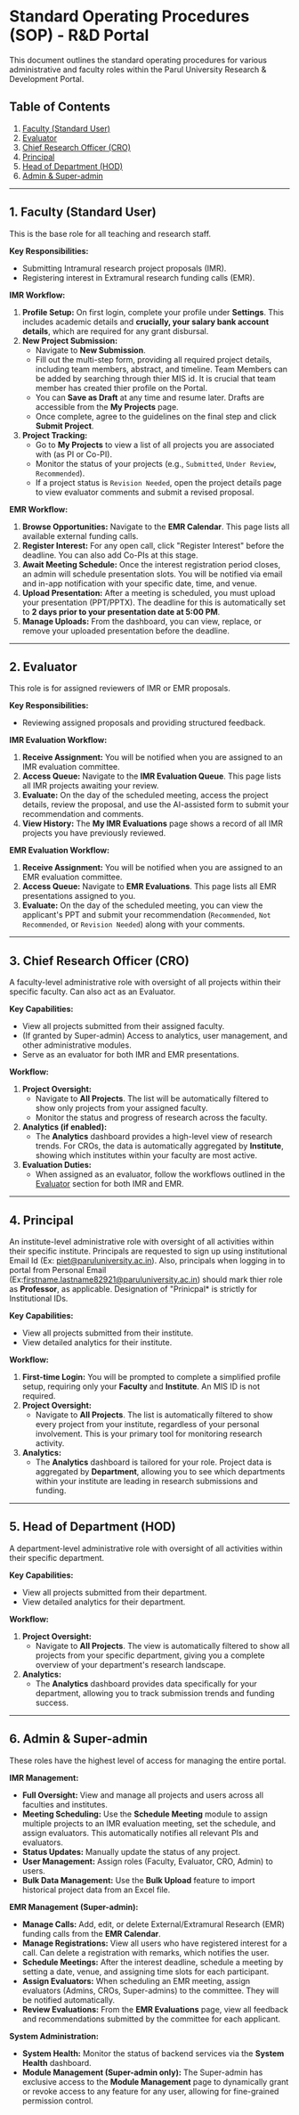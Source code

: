 # Standard Operating Procedures (SOP) - R&D Portal

This document outlines the standard operating procedures for various administrative and faculty roles within the Parul University Research & Development Portal.

## Table of Contents
1.  [Faculty (Standard User)](#1-faculty-standard-user)
2.  [Evaluator](#2-evaluator)
3.  [Chief Research Officer (CRO)](#3-chief-research-officer-cro)
4.  [Principal](#4-principal)
5.  [Head of Department (HOD)](#5-head-of-department-hod)
6.  [Admin & Super-admin](#6-admin--super-admin)

---

## 1. Faculty (Standard User)
This is the base role for all teaching and research staff.

**Key Responsibilities:**
-   Submitting Intramural research project proposals (IMR).
-   Registering interest in Extramural research funding calls (EMR).

**IMR Workflow:**
1.  **Profile Setup:** On first login, complete your profile under **Settings**. This includes academic details and **crucially, your salary bank account details**, which are required for any grant disbursal.
2.  **New Project Submission:**
    -   Navigate to **New Submission**.
    -   Fill out the multi-step form, providing all required project details, including team members, abstract, and timeline. Team Members can be added by searching through thier MIS id. It is crucial that team member has created thier profile on the Portal.
    -   You can **Save as Draft** at any time and resume later. Drafts are accessible from the **My Projects** page.
    -   Once complete, agree to the guidelines on the final step and click **Submit Project**.
3.  **Project Tracking:**
    -   Go to **My Projects** to view a list of all projects you are associated with (as PI or Co-PI).
    -   Monitor the status of your projects (e.g., `Submitted`, `Under Review`, `Recommended`).
    -   If a project status is `Revision Needed`, open the project details page to view evaluator comments and submit a revised proposal.

**EMR Workflow:**
1.  **Browse Opportunities:** Navigate to the **EMR Calendar**. This page lists all available external funding calls.
2.  **Register Interest:** For any open call, click "Register Interest" before the deadline. You can also add Co-PIs at this stage.
3.  **Await Meeting Schedule:** Once the interest registration period closes, an admin will schedule presentation slots. You will be notified via email and in-app notification with your specific date, time, and venue.
4.  **Upload Presentation:** After a meeting is scheduled, you must upload your presentation (PPT/PPTX). The deadline for this is automatically set to **2 days prior to your presentation date at 5:00 PM**.
5.  **Manage Uploads:** From the dashboard, you can view, replace, or remove your uploaded presentation before the deadline.

---

## 2. Evaluator
This role is for assigned reviewers of IMR or EMR proposals.

**Key Responsibilities:**
-   Reviewing assigned proposals and providing structured feedback.

**IMR Evaluation Workflow:**
1.  **Receive Assignment:** You will be notified when you are assigned to an IMR evaluation committee.
2.  **Access Queue:** Navigate to the **IMR Evaluation Queue**. This page lists all IMR projects awaiting your review.
3.  **Evaluate:** On the day of the scheduled meeting, access the project details, review the proposal, and use the AI-assisted form to submit your recommendation and comments.
4.  **View History:** The **My IMR Evaluations** page shows a record of all IMR projects you have previously reviewed.

**EMR Evaluation Workflow:**
1.  **Receive Assignment:** You will be notified when you are assigned to an EMR evaluation committee.
2.  **Access Queue:** Navigate to **EMR Evaluations**. This page lists all EMR presentations assigned to you.
3.  **Evaluate:** On the day of the scheduled meeting, you can view the applicant's PPT and submit your recommendation (`Recommended`, `Not Recommended`, or `Revision Needed`) along with your comments.

---

## 3. Chief Research Officer (CRO)
A faculty-level administrative role with oversight of all projects within their specific faculty. Can also act as an Evaluator.

**Key Capabilities:**
-   View all projects submitted from their assigned faculty.
-   (If granted by Super-admin) Access to analytics, user management, and other administrative modules.
-   Serve as an evaluator for both IMR and EMR presentations.

**Workflow:**
1.  **Project Oversight:**
    -   Navigate to **All Projects**. The list will be automatically filtered to show only projects from your assigned faculty.
    -   Monitor the status and progress of research across the faculty.
2.  **Analytics (if enabled):**
    -   The **Analytics** dashboard provides a high-level view of research trends. For CROs, the data is automatically aggregated by **Institute**, showing which institutes within your faculty are most active.
3.  **Evaluation Duties:**
    -   When assigned as an evaluator, follow the workflows outlined in the [Evaluator](#2-evaluator) section for both IMR and EMR.

---

## 4. Principal
An institute-level administrative role with oversight of all activities within their specific institute. Principals are requested to sign up using institutional Email Id (Ex: piet@paruluniversity.ac.in). Also, principals when logging in to portal from Personal Email (Ex:firstname.lastname82921@paruluniversity.ac.in) should mark thier role as **Professor**, as applicable. Designation of "Prinicpal* is strictly for Institutional IDs.

**Key Capabilities:**
-   View all projects submitted from their institute.
-   View detailed analytics for their institute.

**Workflow:**
1.  **First-time Login:** You will be prompted to complete a simplified profile setup, requiring only your **Faculty** and **Institute**. An MIS ID is not required.
2.  **Project Oversight:**
    -   Navigate to **All Projects**. The list is automatically filtered to show every project from your institute, regardless of your personal involvement. This is your primary tool for monitoring research activity.
3.  **Analytics:**
    -   The **Analytics** dashboard is tailored for your role. Project data is aggregated by **Department**, allowing you to see which departments within your institute are leading in research submissions and funding.

---

## 5. Head of Department (HOD)
A department-level administrative role with oversight of all activities within their specific department.

**Key Capabilities:**
-   View all projects submitted from their department.
-   View detailed analytics for their department.

**Workflow:**
1.  **Project Oversight:**
    -   Navigate to **All Projects**. The view is automatically filtered to show all projects from your specific department, giving you a complete overview of your department's research landscape.
2.  **Analytics:**
    -   The **Analytics** dashboard provides data specifically for your department, allowing you to track submission trends and funding success.

---

## 6. Admin & Super-admin
These roles have the highest level of access for managing the entire portal.

**IMR Management:**
-   **Full Oversight:** View and manage all projects and users across all faculties and institutes.
-   **Meeting Scheduling:** Use the **Schedule Meeting** module to assign multiple projects to an IMR evaluation meeting, set the schedule, and assign evaluators. This automatically notifies all relevant PIs and evaluators.
-   **Status Updates:** Manually update the status of any project.
-   **User Management:** Assign roles (Faculty, Evaluator, CRO, Admin) to users.
-   **Bulk Data Management:** Use the **Bulk Upload** feature to import historical project data from an Excel file.

**EMR Management (Super-admin):**
-   **Manage Calls:** Add, edit, or delete External/Extramural Research (EMR) funding calls from the **EMR Calendar**.
-   **Manage Registrations:** View all users who have registered interest for a call. Can delete a registration with remarks, which notifies the user.
-   **Schedule Meetings:** After the interest deadline, schedule a meeting by setting a date, venue, and assigning time slots for each participant.
-   **Assign Evaluators:** When scheduling an EMR meeting, assign evaluators (Admins, CROs, Super-admins) to the committee. They will be notified automatically.
-   **Review Evaluations:** From the **EMR Evaluations** page, view all feedback and recommendations submitted by the committee for each applicant.

**System Administration:**
-   **System Health:** Monitor the status of backend services via the **System Health** dashboard.
-   **Module Management (Super-admin only):** The Super-admin has exclusive access to the **Module Management** page to dynamically grant or revoke access to any feature for any user, allowing for fine-grained permission control.
